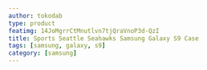 ```yaml
---
author: tokodab
type: product
featimg: 14JoMgrrCtMnutlvn7tjQraVnoP3d-QzI
title: Sports Seattle Seahawks Samsung Galaxy S9 Case
tags: [samsung, galaxy, s9]
category: [samsung]
---
```


